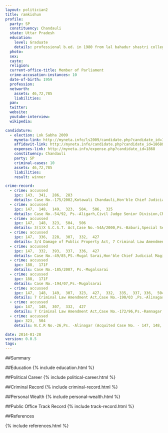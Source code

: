 ```yaml
---
layout: politician2
title: ramkishun
profile: 
  party: SP
  constituency: Chandauli
  state: Uttar Pradesh
  education: 
    level: Graduate
    details: professional b.ed. in 1980 from lal bahadur shastri college,gorakhpur university
  photo: 
  sex: 
  caste: 
  religion: 
  current-office-title: Member of Parliament
  crime-accusation-instances: 10
  date-of-birth: 1959
  profession: 
  networth: 
    assets: 46,72,785
    liabilities: 
  pan: 
  twitter: 
  website: 
  youtube-interview: 
  wikipedia: 

candidature: 
  - election: Lok Sabha 2009
    myneta-link: http://myneta.info/ls2009/candidate.php?candidate_id=1868
    affidavit-link: http://myneta.info/candidate.php?candidate_id=1868&scan=original
    expenses-link: http://myneta.info/expense.php?candidate_id=1868
    constituency: Chandauli 
    party: SP
    criminal-cases: 10
    assets: 46,72,785
    liabilities: 
    result: winner 

crime-record: 
  - crime: accussed
    ipc: 143,  341,  286,  283
    details: Case No.-175/2002,Kotawali Chandauli,Hon'ble Chief Judicial Magistrate Court,Chandauli 
  - crime: accussed
    ipc: 147,  148,  149,  323,  504,  506,  325
    details: Case No.-54/92, Ps.-Aligarh,Civil Judge Senior Division,Chandauli 
  - crime: accussed
    ipc: 147,  148,  323,  504,  506
    details: 3(1)X S.C.S.T. Act,Case No.-54A/2000,Ps.-Baburi,Special Session Judge,Chandauli 
  - crime: accussed
    ipc: 147,  336,  228,  307,  332,  427
    details: 3/4 Damage of Public Property Act, 7 Criminal Law Amendment Act,Case No.-128/01,Ps.-Kotawali Chandauli,Dhrutgami Court Chandauli 
  - crime: accussed
    ipc: 147,  332,  393,  337,  336,  427
    details: Case No.-49/85,PS.-Mugal Sarai,Hon'ble Chief Judicial Magistrate Court,Chandaauli 
  - crime: accussed
    ipc: 188,  171F
    details: Case No.-185/2007, Ps.-Mugalsarai 
  - crime: accussed
    ipc: 188,  171F
    details: Case No.-194/07,Ps.-Mugalsarai 
  - crime: accussed
    ipc: 147,  148,  149,  307,  323,  427,  332,  335,  337, 336,  504,  506
    details: 7 Criminal Law Amendment Act,Case No.-190/03 ,Ps.-Alinagar,Charge sheet was not instituted 
  - crime: accussed
    ipc: 147,  148,  307,  332,  427
    details: 7 Criminal Law Amendment Act,Case No.-172/96,Ps.-Ramnagar,Charge sheet was not instituted 
  - crime: accussed
    ipc: 323,  504
    details: N.C.R No.-26,Ps. -Alinagar (Acquited Case No. - 147, 148, 323, 504, 506, 379	 Case No.-55/87,Thana-Alinagar,Special Magistrate Judge,Varanasi) 

date: 2014-01-28
version: 0.0.5
tags: 
---
```

##Summary


##Education
{% include education.html %}


##Political Career
{% include political-career.html %}


##Criminal Record
{% include criminal-record.html %}


##Personal Wealth
{% include personal-wealth.html %}


##Public Office Track Record
{% include track-record.html %}


##References


{% include references.html %}